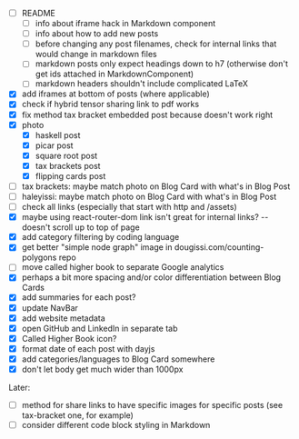 * [ ] README
  * [ ] info about iframe hack in Markdown component
  * [ ] info about how to add new posts
  * [ ] before changing any post filenames, check for internal links that would change in markdown files
  * [ ] markdown posts only expect headings down to h7 (otherwise don't get ids attached in MarkdownComponent)
  * [ ] markdown headers shouldn't include complicated LaTeX
* [x] add iframes at bottom of posts (where applicable)
* [x] check if hybrid tensor sharing link to pdf works
* [x] fix method tax bracket embedded post because doesn't work right
* [x] photo
  * [x] haskell post
  * [x] picar post
  * [x] square root post
  * [x] tax brackets post
  * [x] flipping cards post
* [ ] tax brackets: maybe match photo on Blog Card with what's in Blog Post
* [ ] haleyissi: maybe match photo on Blog Card with what's in Blog Post
* [ ] check all links (especially that start with http and /assets)
* [x] maybe using react-router-dom link isn't great for internal links? -- doesn't scroll up to top of page
* [x] add category filtering by coding language
* [x] get better "simple node graph" image in dougissi.com/counting-polygons repo
* [ ] move called higher book to separate Google analytics
* [x] perhaps a bit more spacing and/or color differentiation between Blog Cards
* [x] add summaries for each post?
* [x] update NavBar
* [x] add website metadata
* [x] open GitHub and LinkedIn in separate tab
* [x] Called Higher Book icon?
* [x] format date of each post with dayjs
* [x] add categories/languages to Blog Card somewhere
* [x] don't let body get much wider than 1000px

Later:
* [ ] method for share links to have specific images for specific posts (see tax-bracket one, for example)
* [ ] consider different code block styling in Markdown